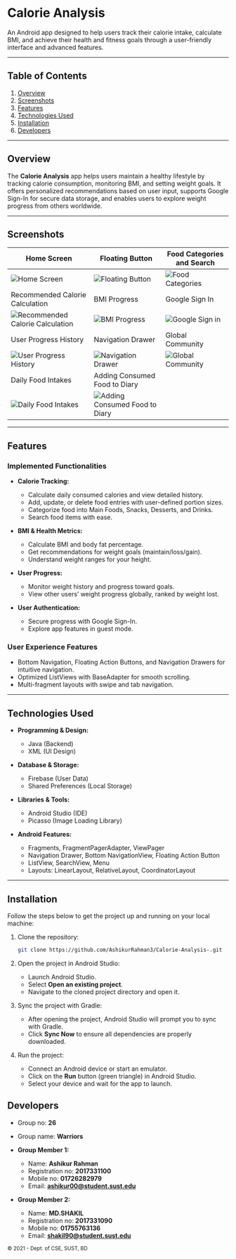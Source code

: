 # **Calorie Analysis**

An Android app designed to help users track their calorie intake, calculate BMI, and achieve their health and fitness goals through a user-friendly interface and advanced features.

---

## **Table of Contents**

1. [Overview](#overview)  
2. [Screenshots](#screenshots)  
3. [Features](#features)  
4. [Technologies Used](#technologies-used) 
5. [Installation](#installation)   
6. [Developers](#developers)   


---

## **Overview**

The **Calorie Analysis** app helps users maintain a healthy lifestyle by tracking calorie consumption, monitoring BMI, and setting weight goals. It offers personalized recommendations based on user input, supports Google Sign-In for secure data storage, and enables users to explore weight progress from others worldwide.

---


## **Screenshots**


| Home Screen | Floating Button | Food Categories and Search |
|-------------|-----------------|----------------------------|
| ![Home Screen](images/dashboard_norml_weight.png) | ![Floating Button](images/plus_button_options.png) | ![Food Categories](images/dashboard_main_foods.png) |
| Recommended Calorie Calculation | BMI Progress | Google Sign In |
| ![Recommended Calorie Calculation](images/recommending_calorie_goal.png) | ![BMI Progress](images/bmi_and_stardand_weight.png) | ![Google Sign in](images/Sign_in_Screen.png) |
| User Progress History | Navigation Drawer | Global Community |
| ![User Progress History](images/weight_history.png) | ![Navigation Drawer](images/navigation_drawer.png) | ![Global Community](images/global_users.png) |
| Daily Food Intakes | Adding Consumed Food to Diary |
| ![Daily Food Intakes](images/today_diary.png) | ![Adding Consumed Food to Diary](images/add_to_diary_from_foods.png) |


---


## **Features**

### **Implemented Functionalities**
- **Calorie Tracking:**  
  - Calculate daily consumed calories and view detailed history.  
  - Add, update, or delete food entries with user-defined portion sizes.  
  - Categorize food into Main Foods, Snacks, Desserts, and Drinks.  
  - Search food items with ease.  

- **BMI & Health Metrics:**  
  - Calculate BMI and body fat percentage.  
  - Get recommendations for weight goals (maintain/loss/gain).  
  - Understand weight ranges for your height.  

- **User Progress:**  
  - Monitor weight history and progress toward goals.  
  - View other users’ weight progress globally, ranked by weight lost.  

- **User Authentication:**  
  - Secure progress with Google Sign-In.  
  - Explore app features in guest mode.  

### **User Experience Features**
- Bottom Navigation, Floating Action Buttons, and Navigation Drawers for intuitive navigation.  
- Optimized ListViews with BaseAdapter for smooth scrolling.  
- Multi-fragment layouts with swipe and tab navigation.  

---



## **Technologies Used**

- **Programming & Design:**  
  - Java (Backend)  
  - XML (UI Design)  

- **Database & Storage:**  
  - Firebase (User Data)  
  - Shared Preferences (Local Storage)  

- **Libraries & Tools:**  
  - Android Studio (IDE)  
  - Picasso (Image Loading Library)  

- **Android Features:**  
  - Fragments, FragmentPagerAdapter, ViewPager  
  - Navigation Drawer, Bottom NavigationView, Floating Action Button  
  - ListView, SearchView, Menu  
  - Layouts: LinearLayout, RelativeLayout, CoordinatorLayout  

---


## **Installation**

Follow the steps below to get the project up and running on your local machine:

1. Clone the repository:
   ```bash
   git clone https://github.com/AshikurRahman3/Calorie-Analysis-.git

2. Open the project in Android Studio:

    - Launch Android Studio.
    - Select **Open an existing project**.
    - Navigate to the cloned project directory and open it.
3. Sync the project with Gradle:

    - After opening the project, Android Studio will prompt you to sync with Gradle.
    - Click **Sync Now** to ensure all dependencies are properly downloaded.
4. Run the project:

    - Connect an Android device or start an emulator.
    - Click on the **Run** button (green triangle) in Android Studio.
    - Select your device and wait for the app to launch.



## **Developers**

- Group no: **26**
- Group name: **Warriors**


- **Group Member 1:**

  - Name: **Ashikur Rahman**
  - Registration no: **2017331100**
  - Mobile no: **01726282979**
  - Email: **ashikur00@student.sust.edu**
- **Group Member 2:**
  - Name: **MD.SHAKIL**
  - Registration no: **2017331090**
  - Mobile no: **01755763136**
  - Email: **shakil90@student.sust.edu**

<small>&copy; 2021 - Dept. of CSE, SUST, BD</small>
